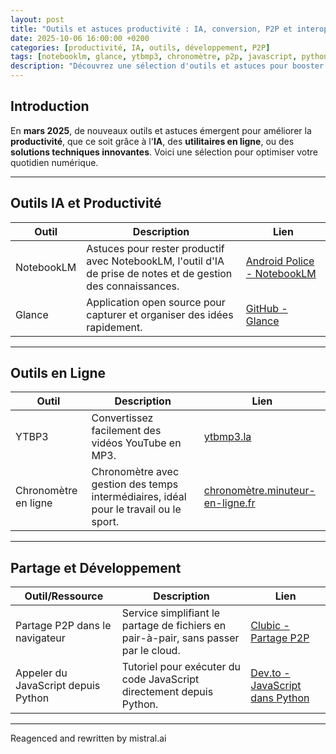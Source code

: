 ```yaml
---
layout: post
title: "Outils et astuces productivité : IA, conversion, P2P et interopérabilité (mars 2025)"
date: 2025-10-06 16:00:00 +0200
categories: [productivité, IA, outils, développement, P2P]
tags: [notebooklm, glance, ytbmp3, chronomètre, p2p, javascript, python]
description: "Découvrez une sélection d'outils et astuces pour booster votre productivité en mars 2025 : NotebookLM, Glance, conversion vidéo, chronomètre en ligne, partage P2P, et interopérabilité entre JavaScript et Python."
---
```


## Introduction
En **mars 2025**, de nouveaux outils et astuces émergent pour améliorer la **productivité**, que ce soit grâce à l'**IA**, des **utilitaires en ligne**, ou des **solutions techniques innovantes**. Voici une sélection pour optimiser votre quotidien numérique.

---

## Outils IA et Productivité

| Outil | Description | Lien |
|-------|-------------|------|
| NotebookLM | Astuces pour rester productif avec NotebookLM, l'outil d'IA de prise de notes et de gestion des connaissances. | [Android Police - NotebookLM](https://www.androidpolice.com/notebooklm-tips-i-use-to-stay-productive/) |
| Glance | Application open source pour capturer et organiser des idées rapidement. | [GitHub - Glance](https://github.com/glanceapp/glance) |

---

## Outils en Ligne

| Outil | Description | Lien |
|-------|-------------|------|
| YTBP3 | Convertissez facilement des vidéos YouTube en MP3. | [ytbmp3.la](https://www.ytbmp3.la/) |
| Chronomètre en ligne | Chronomètre avec gestion des temps intermédiaires, idéal pour le travail ou le sport. | [chronomètre.minuteur-en-ligne.fr](https://chronometre.minuteur-en-ligne.fr/chronometre-temps-intermediaires) |

---

## Partage et Développement

| Outil/Ressource | Description | Lien |
|-----------------|-------------|------|
| Partage P2P dans le navigateur | Service simplifiant le partage de fichiers en pair-à-pair, sans passer par le cloud. | [Clubic - Partage P2P](https://www.clubic.com/actualite-557874-ce-service-simplifie-les-partages-en-p2p-dans-le-navigateur-sans-passer-par-le-cloud.html) |
| Appeler du JavaScript depuis Python | Tutoriel pour exécuter du code JavaScript directement depuis Python. | [Dev.to - JavaScript dans Python](https://dev.to/willp/call-javascript-code-in-python-551a) |

---


Reagenced and rewritten by mistral.ai
